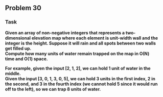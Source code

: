 ## Problem 30

### Task
**Given an array of non-negative integers that represents a two-dimensional elevation map where each element is unit-width wall and the integer is the height. Suppose it will rain and all spots between two walls get filled up.**   
**Compute how many units of water remain trapped on the map in O(N) time and O(1) space.**  

**For example, given the input [2, 1, 2], we can hold 1 unit of water in the middle.**  
**Given the input [3, 0, 1, 3, 0, 5], we can hold 3 units in the first index, 2 in the second, and 3 in the fourth index (we cannot hold 5 since it would run off to the left), so we can trap 8 units of water.**

